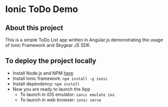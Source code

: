 Ionic ToDo Demo
===============

## About this project

This is a simple ToDo List app written in Angular.js demonstrating
the usage of Ionic Framework and Skygear JS SDK.

## To deploy the project locally

- Install Node.js and NPM [here](https://nodejs.org/)
- Install Ionic framework: `npm install -g ionic`
- Install dependency: `npm install`
- Now you are ready to launch the App
    + To launch in iOS emulator: `ionic emulate ios`
    + To launch in web browser: `ionic serve`
